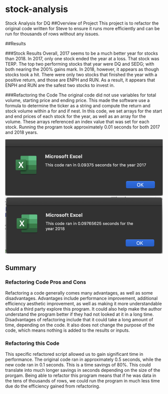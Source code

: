 # stock-analysis
Stock Analysis for DQ
##Overview of Project
This project is to refactor the original code written for Steve to ensure it runs more efficiently and can be run for thousands of rows without any issues.

##Results

###Stock Results
Overall, 2017 seems to be a much better year for stocks than 2018. In 2017, only one stock ended the year at a loss. That stock was TERP. The top two performing stocks that year were DQ and SEDG; with both nearing the 200% gains mark. In 2018, however, it appears as though stocks took a hit. There were only two stocks that finished the year with a positive return, and those are ENPH and RUN. As a result, it appears that ENPH and RUN are the safest two stocks to invest in.

###Refactoring the Code
The original code did not use variables for total volume, starting price and ending price. This made the software use a formula to determine the ticker as a string and compute the return and stock volume within a for and if nest. In this code, we set arrays for the start and end prices of each stock for the year, as well as an array for the volume. These arrays referenced an index value that was set for each stock. Running the program took approximately 0.01 seconds for both 2017 and 2018 years.

![2017](resources/2017.png)
![2018](resources/2018.png)

## Summary

### Refactoring Code Pros and Cons

Refactoring a code generally comes many advantages, as well as some disadvantages. Advantages include performance improvement, additional efficiency aesthetic improvement, as well as making it more understandable should a third party explore this program. It could also help make the author understand the program better if they had not looked at it in a long time. Disadvantages of refactoring include that it could take a long amount of time, depending on the code. It also does not change the purpose of the code, which means nothing is added to the results or inputs.

### Refactoring this Code

This specific refactored script allowed us to gain significant time in performance. The original code ran in approximately 0.5 seconds, while the new code ran in 0.1 seconds. This is a time savings of 80%. This could translate into much longer savings in seconds depending on the size of the prorgam. Being able to refactor this program means that if he was data in the tens of thousands of rows, we could run the program in much less time due do the efficiency gained from refactoring. 



